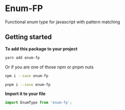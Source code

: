 # Enum-FP
Functional enum type for javascript with pattern matching

## Getting started
**To add this package to your project**
```bash
yarn add enum-fp
```
Or if you are one of those npm or pnpm nuts
```bash
npm i --save enum-fp
```
```bash
pnpm i --save enum-fp
```
**Import it to your file**
```javascript
import EnumType from 'enum-fp';
```